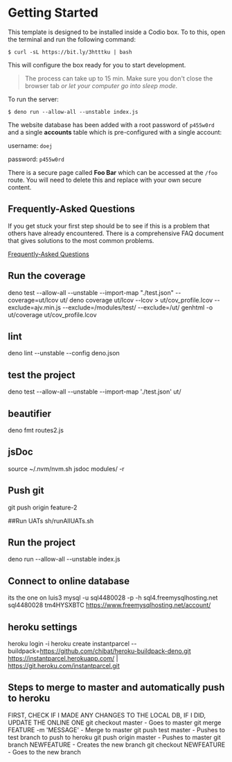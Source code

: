 
# Getting Started

This template is designed to be installed inside a Codio box. To to this, open the terminal and run the following command:

```
$ curl -sL https://bit.ly/3htttku | bash
```

This will configure the box ready for you to start development.

> The process can take up to 15 min. Make sure you don't close the browser tab _or let your computer go into sleep mode_.

To run the server:

```shell
$ deno run --allow-all --unstable index.js
```

The website database has been added with a root password of `p455w0rd` and a single **accounts** table which is pre-configured with a single account:

username: `doej`

password: `p455w0rd`

There is a secure page called **Foo Bar** which can be accessed at the `/foo` route. You will need to delete this and replace with your own secure content.

## Frequently-Asked Questions

If you get stuck your first step should be to see if this is a problem that others have already encountered. There is a comprehensive FAQ document that gives solutions to the most common problems.

[Frequently-Asked Questions](https://docs.google.com/document/d/1b_lTA_ay0Yi46annuNnZ6fK1nIe_ddszmPua1Wwvfa0/edit?usp=sharing)

## Run the coverage
deno test --allow-all --unstable --import-map "./test.json" --coverage=ut/lcov ut/
deno coverage ut/lcov --lcov > ut/cov_profile.lcov --exclude=ajv.min.js --exclude=/modules/test/ --exclude=/ut/
genhtml -o ut/coverage ut/cov_profile.lcov

## lint
deno lint --unstable --config deno.json

## test the project
deno test --allow-all --unstable --import-map './test.json' ut/

## beautifier
deno fmt routes2.js

## jsDoc
source ~/.nvm/nvm.sh
jsdoc modules/ -r

## Push git
git push origin feature-2

##Run UATs
sh/runAllUATs.sh

## Run the project
deno run --allow-all --unstable index.js

## Connect to online database
its the one on luis3
mysql -u sql4480028 -p -h sql4.freemysqlhosting.net sql4480028
tm4HYSXBTC
https://www.freemysqlhosting.net/account/

## heroku settings
heroku login -i
heroku create instantparcel --buildpack=https://github.com/chibat/heroku-buildpack-deno.git
https://instantparcel.herokuapp.com/ | https://git.heroku.com/instantparcel.git

## Steps to merge to master and automatically push to heroku
FIRST, CHECK IF I MADE ANY CHANGES TO THE LOCAL DB, IF I DID, UPDATE THE ONLINE ONE
git checkout master - Goes to master
git merge FEATURE -m 'MESSAGE' - Merge to master
git push test master - Pushes to test branch to push to heroku
git push origin master - Pushes to master
git branch NEWFEATURE - Creates the new branch
git checkout NEWFEATURE - Goes to the new branch
